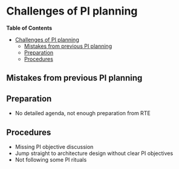 # Challenges of PI planning

<!-- markdown-toc start - Don't edit this section. Run M-x markdown-toc-refresh-toc -->
**Table of Contents**

- [Challenges of PI planning](#challenges-of-pi-planning)
    - [Mistakes from previous PI planning](#mistakes-from-previous-pi-planning)
    - [Preparation](#preparation)
    - [Procedures](#procedures)

<!-- markdown-toc end -->

## Mistakes from previous PI planning

## Preparation
* No detailed agenda, not enough preparation from RTE

## Procedures
* Missing PI objective discussion
* Jump straight to architecture design without clear PI objectives
* Not following some PI rituals
